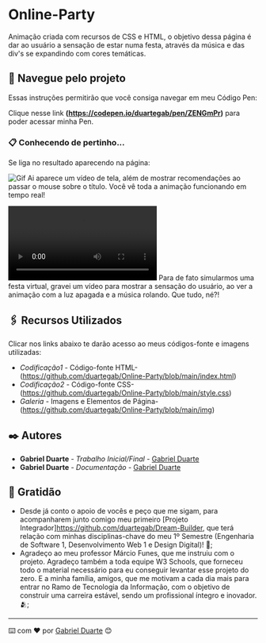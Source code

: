 

# Online-Party

Animação criada com recursos de CSS e HTML, o objetivo dessa página é dar ao usuário a sensação de estar numa festa, através da música e das div's se expandindo com cores temáticas.


## 🚀 Navegue pelo projeto

Essas instruções permitirão que você consiga navegar em meu Código Pen:

Clique nesse link **(https://codepen.io/duartegab/pen/ZENGmPr)** para poder acessar minha Pen.

### 📋 Conhecendo de pertinho...

Se liga no resultado aparecendo na página:

![Gif](https://github.com/duartegab/Online-Party/blob/main/onlineparty.gif)
Ai aparece um vídeo de tela, além de mostrar recomendações ao passar o mouse sobre o título. Você vê toda a animação funcionando em tempo real!



![Video](https://github.com/duartegab/Online-Party/blob/main/onlinepartyy.mp4)
Para de fato simularmos uma festa virtual, gravei um vídeo para mostrar a sensação do usuário, ao ver a animação com a luz apagada e a música rolando. Que tudo, né?! 




## 🖇️ Recursos Utilizados

Clicar nos links abaixo te darão acesso ao meus códigos-fonte e imagens utilizadas:

* *Codificação1* - Código-fonte HTML- (https://github.com/duartegab/Online-Party/blob/main/index.html)
* *Codificação2* - Código-fonte CSS- (https://github.com/duartegab/Online-Party/blob/main/style.css)
* *Galeria* - Imagens e Elementos de Página- (https://github.com/duartegab/Online-Party/blob/main/img)




## ✒️ Autores

* **Gabriel Duarte** - *Trabalho Inicial/Final* - [Gabriel Duarte](https://github.com/duartegab)
* **Gabriel Duarte** - *Documentação* - [Gabriel Duarte](https://github.com/duartegab)


## 🎁 Gratidão

* Desde já conto o apoio de vocês e peço que me sigam, para acompanharem junto comigo meu primeiro [Projeto Integrador]https://github.com/duartegab/Dream-Builder, que terá relação com minhas disciplinas-chave do meu 1º Semestre (Engenharia de Software 1, Desenvolvimento Web 1 e Design Digital)! 📢;
* Agradeço ao meu professor Márcio Funes, que me instruiu com o projeto. Agradeço também a toda equipe W3 Schools, que forneceu todo o material necessário para eu conseguir levantar esse projeto do zero. E a minha família, amigos, que me motivam a cada dia mais para entrar no Ramo de Tecnologia da Informação, com o objetivo de construir uma carreira estável, sendo um profissional íntegro e inovador. 🫂;

---
⌨️ com ❤️ por [Gabriel Duarte](https://github.com/duartegab) 😊
